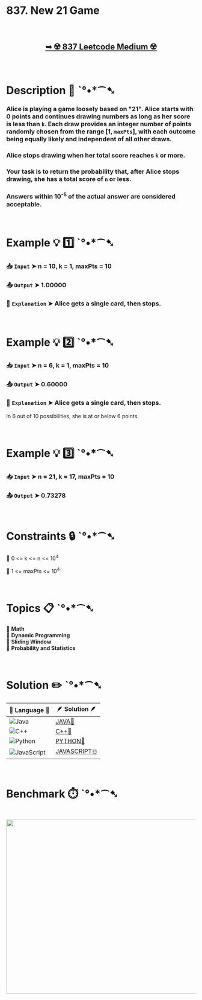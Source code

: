 # 837. New 21 Game

</br>

<h2 align="center"> 

<a href="https://leetcode.com/problems/new-21-game/description/?envType=daily-question&envId=2025-08-17"><strong>➥ ☢️ 837 Leetcode Medium ☢️ </strong></a>
</h2>

</br>

# Description 📜 ˋ°•*⁀➷

### Alice is playing a game loosely based on "21". Alice starts with 0 points and continues drawing numbers as long as her score is less than `k`. Each draw provides an integer number of points randomly chosen from the range [1, `maxPts`], with each outcome being equally likely and independent of all other draws.

### Alice stops drawing when her total score reaches `k` or more.

### Your task is to return the probability that, after Alice stops drawing, she has a total score of `n` or less.

### Answers within 10<sup>-5</sup> of the actual answer are considered acceptable.

</br>

# Example 💡 1️⃣ ˋ°•*⁀➷

  ### 📥 `Input`  ➤ n = 10, k = 1, maxPts = 10

  ### 📤 `Output`  ➤ 1.00000

  ### 🔦 `Explanation`  ➤ Alice gets a single card, then stops.

</br>

# Example 💡 2️⃣ ˋ°•*⁀➷

  ### 📥 `Input` ➤ n = 6, k = 1, maxPts = 10

  ### 📤 `Output`  ➤ 0.60000

  ### 🔦 `Explanation` ➤ Alice gets a single card, then stops.
In 6 out of 10 possibilities, she is at or below 6 points.

</br>

# Example 💡 3️⃣ ˋ°•*⁀➷

  ### 📥 `Input` ➤ n = 21, k = 17, maxPts = 10

  ### 📤 `Output`  ➤ 0.73278

</br>

# Constraints 🔒 ˋ°•*⁀➷

🔹 0 <= k <= n <= 10<sup>4</sup> </br>

🔹 1 <= maxPts <= 10<sup>4</sup> </br>

</br>

# Topics 📋 ˋ°•*⁀➷

🔸 **Math**  </br>
🔸 **Dynamic Programming**  </br>
🔸 **Sliding Window**  </br>
🔸 **Probability and Statistics**  </br>

</br>

# Solution ✏️ ˋ°•*⁀➷

| 📒 Language 📒  | 🪶 Solution 🪶 |
| ------------- | ------------- |
|  ![Java](https://img.shields.io/badge/java-%23ED8B00.svg?style=for-the-badge&logo=openjdk&logoColor=white)  | [JAVA🍁](https://github.com/Prakhar-002/LEETCODE/blob/main/%F0%9F%8D%84%20Daily%20Challenge%202025%20%F0%9F%8D%B3/%F0%9F%94%AC%20Examine%20Thoroughly%20%F0%9F%A7%AC/08%20Aug%20%F0%9F%8C%B8/17%20-%2008%20-%202025%20---%20%20837.%20New%2021%20Game%20%E2%98%83%EF%B8%8F%20%F0%9F%8D%81%20%F0%9F%8D%B0%20%F0%9F%8E%B2/%F0%9F%8D%81JAVA%20-%20837.%20New%2021%20Game.java) |
|  ![C++](https://img.shields.io/badge/c++-%2300599C.svg?style=for-the-badge&logo=c%2B%2B&logoColor=white)  | [C++🎲](https://github.com/Prakhar-002/LEETCODE/blob/main/%F0%9F%8D%84%20Daily%20Challenge%202025%20%F0%9F%8D%B3/%F0%9F%94%AC%20Examine%20Thoroughly%20%F0%9F%A7%AC/08%20Aug%20%F0%9F%8C%B8/17%20-%2008%20-%202025%20---%20%20837.%20New%2021%20Game%20%E2%98%83%EF%B8%8F%20%F0%9F%8D%81%20%F0%9F%8D%B0%20%F0%9F%8E%B2/%F0%9F%8E%B2CPP%20-%20837.%20New%2021%20Game.cpp)  |
|  ![Python](https://img.shields.io/badge/python-3670A0?style=for-the-badge&logo=python&logoColor=ffdd54)    | [PYTHON🍰](https://github.com/Prakhar-002/LEETCODE/blob/main/%F0%9F%8D%84%20Daily%20Challenge%202025%20%F0%9F%8D%B3/%F0%9F%94%AC%20Examine%20Thoroughly%20%F0%9F%A7%AC/08%20Aug%20%F0%9F%8C%B8/17%20-%2008%20-%202025%20---%20%20837.%20New%2021%20Game%20%E2%98%83%EF%B8%8F%20%F0%9F%8D%81%20%F0%9F%8D%B0%20%F0%9F%8E%B2/%F0%9F%8D%B0PYTHON%20-%20837.%20New%2021%20Game.py) |
| ![JavaScript](https://img.shields.io/badge/javascript-%23323330.svg?style=for-the-badge&logo=javascript&logoColor=%23F7DF1E)   | [JAVASCRIPT☃️](https://github.com/Prakhar-002/LEETCODE/blob/main/%F0%9F%8D%84%20Daily%20Challenge%202025%20%F0%9F%8D%B3/%F0%9F%94%AC%20Examine%20Thoroughly%20%F0%9F%A7%AC/08%20Aug%20%F0%9F%8C%B8/17%20-%2008%20-%202025%20---%20%20837.%20New%2021%20Game%20%E2%98%83%EF%B8%8F%20%F0%9F%8D%81%20%F0%9F%8D%B0%20%F0%9F%8E%B2/%E2%98%83%EF%B8%8FJAVASCRIPT%20-%20837.%20New%2021%20Game.js) |

</br>

# Benchmark ⏱️ ˋ°•*⁀➷

<h1  align="center" >

<img src ="https://github.com/user-attachments/assets/0cdba445-a4ff-4cf7-9757-9e3f069c65d9" width = "700px" height="462px" />

</h1>
